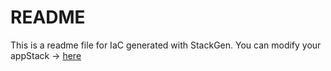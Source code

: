 # README
This is a readme file for IaC generated with StackGen.
You can modify your appStack -> [here](http://main.dev.stackgen.com/appstacks/f9d26cae-6fa8-42d8-838c-f567b11b5d81)
